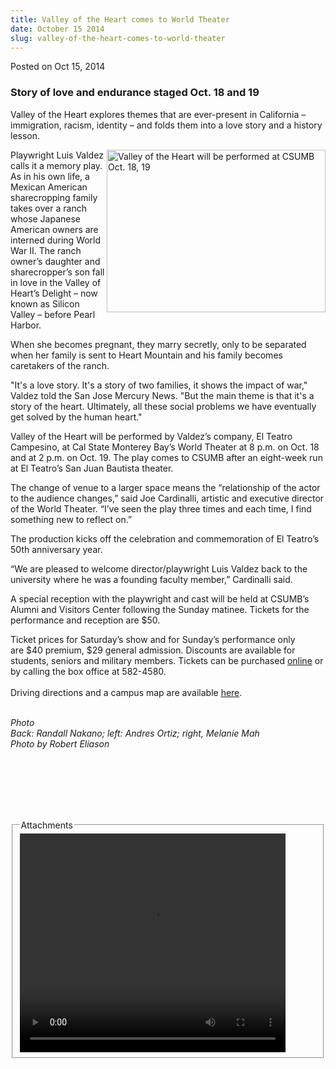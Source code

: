```yaml
---
title: Valley of the Heart comes to World Theater
date: October 15 2014
slug: valley-of-the-heart-comes-to-world-theater
---
```


 



<span class="date">Posted on Oct 15, 2014    </span>
<h3>Story of love and endurance staged Oct. 18 and 19</h3>
<p>Valley of the Heart explores themes that are ever-present in
California &#x2013; immigration, racism, identity &#x2013; and folds them into a
love story and a history lesson.</p>
<p><img alt="Valley of the Heart will be performed at CSUMB Oct. 18, 19" src="https://news.csumb.edu/sites/default/files/65/attachments/news/images/valleyofheartb.jpg" style="width:350px; float:right; height:260px">Playwright Luis
Valdez calls it a memory play. As in his own life, a Mexican
American sharecropping family takes over a ranch whose Japanese
American owners are interned during World War II. The ranch owner&#x2019;s
daughter and sharecropper&#x2019;s son fall in love in the Valley of
Heart&#x2019;s Delight &#x2013; now known as Silicon Valley &#x2013; before Pearl
Harbor.</img></p>
<p>When she becomes pregnant, they marry secretly, only to be
separated when her family is sent to Heart Mountain and his family
becomes caretakers of the ranch.</p>
<p>&quot;It&apos;s a love story. It&apos;s a story of two families, it shows the
impact of war,&quot; Valdez told the San Jose Mercury News. &quot;But the
main theme is that it&apos;s a story of the heart. Ultimately, all these
social problems we have eventually get solved by the human
heart.&quot;</p>
<p>Valley of the Heart will be performed by Valdez&#x2019;s company, El
Teatro Campesino, at Cal State Monterey Bay&#x2019;s World Theater at 8
p.m. on Oct. 18 and at 2 p.m. on Oct. 19. The play comes to CSUMB
after an eight-week run at El Teatro&#x2019;s San Juan Bautista
theater.</p>
<p>The change of venue to a larger space means the &#x201C;relationship of
the actor to the audience changes,&#x201D; said Joe Cardinalli, artistic
and executive director of the World Theater. &#x201C;I&#x2019;ve seen the play
three times and each time, I find something new to reflect on.&#x201D;</p>
<p>The production kicks off the celebration and commemoration of El
Teatro&#x2019;s 50th anniversary year.</p>
<p>&#x201C;We are pleased to welcome director/playwright Luis Valdez back
to the university where he was a founding faculty member,&#x201D;
Cardinalli said.</p>
<p>A special reception with the playwright and cast will be held at
CSUMB&#x2019;s Alumni and Visitors Center following the Sunday matinee.
Tickets for the performance and reception are $50.</p>
<p>Ticket prices for Saturday&#x2019;s show and for Sunday&#x2019;s performance
only are&#xA0;$40 premium, $29 general admission. Discounts are
available for students, seniors and military members. Tickets can
be purchased <a href="https://csumb.edu/worldtheater" rel="nofollow">online</a>&#xA0;or by calling the box office at
582-4580.<br>
<br>
Driving directions and a campus map are available <a href="https://csumb.edu/maps" rel="nofollow">here</a>.&#xA0;</br></br></p>
<p class="small"><em>Photo<br>
Back: Randall Nakano; left: Andres Ortiz; right, Melanie Mah<br>
Photo by Robert Eliason</br></br></em><br>
&#xA0;</br></p>
<p class="small"><br>
&#xA0;</br></p>
<fieldset class="fieldgroup group-attachments">
<legend>Attachments</legend>
<div class="field field-type-emvideo field-field-attach-video">
<div class="field-items">
<div class="field-item odd">
<div class="emvideo emvideo-video emvideo-youtube">
<div class="emfield-emvideo emfield-emvideo-youtube">
<div id="emvideo-youtube-flash-wrapper-1">
<!--<object type="application/x-shockwave-flash" height="350" width="425" data="https://www.youtube.com/v/6Zdwii3B0ZE&amp;rel=0&amp;enablejsapi=1&amp;playerapiid=ytplayer&amp;fs=1" id="emvideo-youtube-flash-1">
          <param name="movie" value="https://www.youtube.com/v/6Zdwii3B0ZE&amp;rel=0&amp;enablejsapi=1&amp;playerapiid=ytplayer&amp;fs=1" />
          <param name="allowScriptAccess" value="sameDomain"/>
          <param name="quality" value="best"/>
          <param name="allowFullScreen" value="true"/>
          <param name="bgcolor" value="#FFFFFF"/>
          <param name="scale" value="noScale"/>
          <param name="salign" value="TL"/>
          <param name="FlashVars" value="playerMode=embedded" />
          <param name="wmode" value="transparent" />
        </object>-->
<video controls="" width="425" height="350">
<source src="https://r19---sn-o097znee.googlevideo.com/videoplayback?ip=198.189.249.65&amp;dur=182.741&amp;id=o-ALAjMLPoWXGz5jaooyEhqTD72mId2Seghj332Tmdb5KY&amp;initcwndbps=4392500&amp;pl=23&amp;source=youtube&amp;ratebypass=yes&amp;mv=m&amp;signature=D2097AE5339919269B2C350DB7CC4788EB42AC8B.B1E804F9A17E5B9659ECCC69537D8FEA3995A572&amp;ms=au&amp;ipbits=0&amp;mm=31&amp;sparams=dur,id,initcwndbps,ip,ipbits,itag,mm,ms,mv,pl,ratebypass,source,upn,expire&amp;sver=3&amp;upn=9Uli7CGfa9U&amp;fexp=900718,907263,916104,923368,927622,929821,930676,936121,9406392,941004,943917,947225,948124,952302,952605,952901,955301,957103,957105,957201,959701&amp;key=yt5&amp;expire=1422339910&amp;itag=18&amp;mt=1422318259&amp;name=6Zdwii3B0ZE" type="video/mp4"/></video></div>
</div>
</div>
</div>
</div>
</div>
</fieldset>





```
